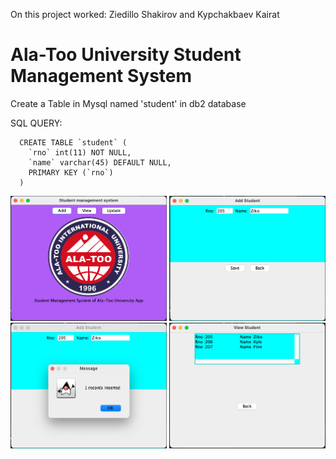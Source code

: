 On this project worked: 
                       Ziedillo Shakirov and
                       Kypchakbaev Kairat


# Ala-Too University Student Management System

Create a Table in Mysql named 'student' in db2 database
 
 SQL QUERY:
 
      CREATE TABLE `student` (
        `rno` int(11) NOT NULL,
        `name` varchar(45) DEFAULT NULL,
        PRIMARY KEY (`rno`)
      ) 
      
      
<img src="screenshots/mainPage.png" alt="" width="250"/>

<img src="screenshots/main.png" alt="" width="250"/>
<img src="screenshots/added.png" alt="" width="250"/>
<img src="screenshots/view.png" alt="" width="250"/>
